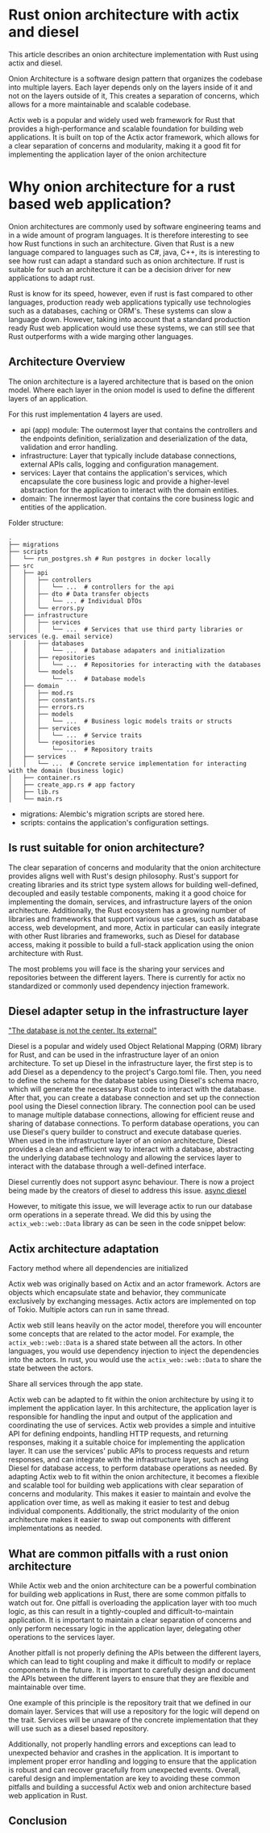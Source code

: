 # Rust onion architecture with actix and diesel
This article describes an onion architecture implementation with Rust using 
actix and diesel. 

Onion Architecture is a software design pattern that organizes the codebase into 
multiple layers. Each layer depends only on the layers inside of it and not on the layers outside of it,
This creates a separation of concerns, which allows for a more maintainable and scalable codebase.

Actix web is a popular and widely used web framework for Rust that provides a high-performance 
and scalable foundation for building web applications. It is built on top of the 
Actix actor framework, which allows for a clear separation of concerns and 
modularity, making it a good fit for implementing the application layer of the onion architecture

# Why onion architecture for a rust based web application?
Onion architectures are commonly used by software engineering teams and in a wide amount of program languages. 
It is therefore interesting to see how Rust functions in such an architecture. 
Given that Rust is a new language compared to languages such as C#, java, C++, its is interesting to see how rust can 
adapt a standard such as onion architecture. If rust is suitable for such an architecture it can be a decision driver for 
new applications to adapt rust. 

Rust is know for its speed, however, even if rust is fast compared to other languages, production ready web applications 
typically use technologies such as a databases, caching or ORM's. These systems can slow a language down. However, taking into account
that a standard production ready Rust web application would use these systems, we can still see that 
Rust outperforms with a wide marging other languages.

## Architecture Overview
The onion architecture is a layered architecture that is based on the onion model. 
Where each layer in the onion model is used to define the different layers of an application.

For this rust implementation 4 layers are used. 
* api (app) module: The outermost layer that contains the controllers and the endpoints definition, serialization and deserialization of the data, validation and error handling.
* infrastructure: Layer that typically include database connections, external APIs calls, logging and configuration management.
* services: Layer that contains the application's services, which encapsulate the core business logic and provide a higher-level abstraction for the application to interact with the domain entities.
* domain: The innermost layer that contains the core business logic and entities of the application.


Folder structure:
```
.
├── migrations
├── scripts
│   └── run_postgres.sh # Run postgres in docker locally
├── src
│   ├── api
│   │   ├── controllers
│   │   │   └── ...  # controllers for the api
│   │   ├── dto # Data transfer objects  
│   │   │   └── ... # Individual DTOs
│   │   └── errors.py
│   ├── infrastructure
│   │   ├── services
│   │   │   └── ...  # Services that use third party libraries or services (e.g. email service)
│   │   ├── databases
│   │   │   └── ...  # Database adapaters and initialization
│   │   ├── repositories
│   │   │   └── ...  # Repositories for interacting with the databases
│   │   └── models
│   │       └── ...  # Database models
│   ├── domain
│   │   ├── mod.rs
│   │   ├── constants.rs
│   │   ├── errors.rs
│   │   ├── models
│   │   │   └── ...  # Business logic models traits or structs
│   │   ├── services
│   │   │   └── ...  # Service traits
│   │   └── repositories
│   │       └── ...  # Repository traits 
│   ├── services
│   │   └── ...  # Concrete service implementation for interacting with the domain (business logic)
│   ├── container.rs
│   ├── create_app.rs # app factory 
│   ├── lib.rs 
│   └── main.rs
```

* migrations: Alembic's migration scripts are stored here.
* scripts: contains the application's configuration settings.

## Is rust suitable for onion architecture?
The clear separation of concerns and modularity that the onion architecture 
provides aligns well with Rust's design philosophy. Rust's support for 
creating libraries and its strict type system allows for building well-defined,
decoupled and easily testable components, making it a good choice for 
implementing the domain, services, and infrastructure layers of the
onion architecture. Additionally, the Rust ecosystem has a growing number
of libraries and frameworks that support various use cases, such as database 
access, web development, and more, Actix in particular can easily integrate 
with other Rust libraries and frameworks, such as Diesel for database access, 
making it possible to build a full-stack application using the onion architecture with Rust.

The most problems you will face is the sharing your services 
and repositories between the different layers. There is currently for actix no
standardized or commonly used dependency injection framework. 


## Diesel adapter setup in the infrastructure layer
["The database is not the center. Its external"][onion-architecture]

Diesel is a popular and widely used Object Relational Mapping (ORM) 
library for Rust, and can be used in the infrastructure layer of an 
onion architecture. To set up Diesel in the infrastructure layer, the first 
step is to add Diesel as a dependency to the project's Cargo.toml file. Then, 
you need to define the schema for the database tables using Diesel's schema 
macro, which will generate the necessary Rust code to interact with the 
database. After that, you can create a database connection and set up the 
connection pool using the Diesel connection library. The connection pool 
can be used to manage multiple database connections, allowing for efficient 
reuse and sharing of database connections. To perform database operations, 
you can use Diesel's query builder to construct and execute database queries. 
When used in the infrastructure layer of an onion architecture, Diesel provides 
a clean and efficient way to interact with a database, abstracting the 
underlying database technology and allowing the services layer to interact 
with the database through a well-defined interface.

Diesel currently does not support async behaviour. There is now a project being made by
the creators of diesel to address this issue. [async diesel]()

However, to mitigate this issue, we will leverage actix to run our database orm operations in 
a seperate thread. We did this by using the `actix_web::web::Data` library as can be seen in the 
code snippet below: 



## Actix architecture adaptation
Factory method where all dependencies are initialized

Actix web was originally based on Actix and an actor framework. 
Actors are objects which encapsulate state and behavior, they communicate exclusively by exchanging messages. Actix actors are implemented on top of Tokio. Multiple actors can run in same thread.

Actix web still leans heavily on the actor model, therefore you will encounter some concepts that are related to the actor model. 
For example, the `actix_web::web::Data` is a shared state between all the actors.
In other languages, you would use dependency injection to inject the dependencies into the actors. In rust, you would use the `actix_web::web::Data` to share the state between the actors.

Share all services through the app state.

Actix web can be adapted to fit within the onion architecture by using it to 
implement the application layer. In this architecture, the application layer 
is responsible for handling the input and output of the application and 
coordinating the use of services. Actix web provides a simple and intuitive
API for defining endpoints, handling HTTP requests, and returning responses, 
making it a suitable choice for implementing the application layer. It can use 
the services' public APIs to process requests and return responses, and can 
integrate with the infrastructure layer, such as using Diesel for database
access, to perform database operations as needed. By adapting Actix web to 
fit within the onion architecture, it becomes a flexible and scalable tool 
for building web applications with clear separation of concerns and modularity. 
This makes it easier to maintain and evolve the application over time, as well 
as making it easier to test and debug individual components. Additionally, the 
strict modularity of the onion architecture makes it easier to swap out 
components with different implementations as needed.


## What are common pitfalls with a rust onion architecture
While Actix web and the onion architecture can be a powerful combination 
for building web applications in Rust, there are some common pitfalls to 
watch out for. One pitfall is overloading the application layer with too 
much logic, as this can result in a tightly-coupled and difficult-to-maintain 
application. It is important to maintain a clear separation of concerns 
and only perform necessary logic in the application layer, delegating other 
operations to the services layer. 

Another pitfall is not properly defining the APIs between the different layers, 
which can lead to tight coupling and make it difficult to modify or replace components in the future. 
It is important to carefully design and document the APIs between the different 
layers to ensure that they are flexible and maintainable over time. 

One example of this principle is the repository trait that we defined in our 
domain layer. Services that will use a repository for the logic will depend on 
the trait. Services will be unaware of the concrete implementation that they will use such as a diesel 
based repository. 

Additionally, not properly handling errors and exceptions can lead to 
unexpected behavior and crashes in the application. It is important to 
implement proper error handling and logging to ensure that the application 
is robust and can recover gracefully from unexpected events. Overall, careful 
design and implementation are key to avoiding these common pitfalls and 
building a successful Actix web and onion architecture based web application 
in Rust.

## Conclusion


[clean-architecture]: https://blog.cleancoder.com/uncle-bob/2012/08/13/the-clean-architecture.html
[hexagonal-architecture]: https://en.wikipedia.org/wiki/Hexagonal_architecture_(software)
[onion-architecture]: https://jeffreypalermo.com/2008/07/the-onion-architecture-part-1/
[rust]: https://www.rust-lang.org/